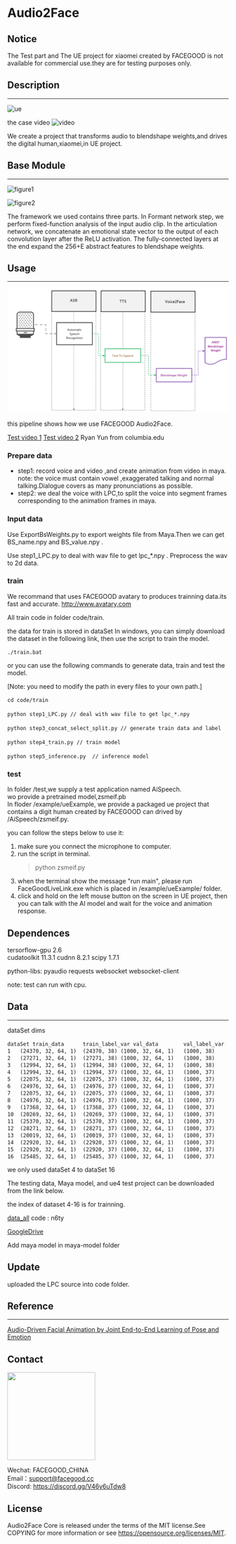 # Audio2Face

## Notice
   The Test part and  The UE project for xiaomei created by FACEGOOD  is not available for commercial use.they are for testing purposes only.

## Description
---
![ue](rsc/ue.png)


the case video
![video](https://youtu.be/g28pvNaxN0I)

We create a project that transforms audio to blendshape weights,and drives the digital human,xiaomei,in UE project.


## Base Module
---

![figure1](rsc/net.png)

![figure2](rsc/layers.png)


The framework we used contains three parts. In Formant network step, we perform fixed-function analysis of the input audio clip. In the articulation network, we concatenate an emotional state vector to the output of each convolution layer after the ReLU activation. The fully-connected layers at the end expand the 256+E abstract features to  blendshape weights.


## Usage
---
![pipeline](/rsc/pipeline.PNG)


this pipeline shows how we use FACEGOOD Audio2Face.



[Test video 1](https://www.youtube.com/watch?v=f6DcsZCsOWM&ab_channel=MicrosoftDeveloper)
[Test video 2](https://www.youtube.com/watch?v=bvT9yg3Uab4)
Ryan Yun from columbia.edu


### Prepare data

- step1: record voice and video ,and create animation from video in maya.
    note: the voice must contain vowel ,exaggerated talking and normal talking.Dialogue covers as many pronunciations as possible.
- step2: we deal the voice with LPC,to split the voice into segment frames corresponding  to the animation frames in maya.


### Input data

Use ExportBsWeights.py to export weights file from Maya.Then we can get BS_name.npy and BS_value.npy .

Use step1_LPC.py to deal with wav file to get lpc_*.npy .
Preprocess the wav to 2d data.

### train

We recommand that uses FACEGOOD avatary to produces trainning data.its fast and accurate.
http://www.avatary.com

All train code in folder code/train.

the data for train is stored in dataSet
In windows, you can simply download the dataset in the following link, then use the script to train the model.

```powershell/cmd
./train.bat
```
or you can use the following commands to generate data, train and test the model.

[Note: you need to modify the path in every files to your own path.]

```shell
cd code/train

python step1_LPC.py // deal with wav file to get lpc_*.npy

python step3_concat_select_split.py // generate train data and label

python step4_train.py // train model

python step5_inference.py  // inference model

```

<!-- > python step14_train.py --epochs 8 --dataSet dataSet1 -->

### test

In folder /test,we supply a test application named AiSpeech.  
wo provide a pretrained model,zsmeif.pb  
In floder /example/ueExample, we provide a packaged ue project that contains a digit human created by FACEGOOD can drived by /AiSpeech/zsmeif.py.

you can follow the steps below to use it:
1.  make sure you connect the microphone to computer.
2.  run the script in terminal. 
    > python zsmeif.py
3.  when the terminal show the message "run main", please run FaceGoodLiveLink.exe which is placed in /example/ueExample/ folder.
4.  click and hold on the left mouse button on the screen in UE project, then you can talk with the AI model and wait for the voice and animation response. 


## Dependences

tersorflow-gpu 2.6  
cudatoolkit 11.3.1 
cudnn 8.2.1 
scipy 1.7.1

python-libs:
    pyaudio
    requests
    websocket
    websocket-client

note: test can run with cpu.

## Data
---
dataSet dims
```
dataSet	train_data	    train_label_var	val_data	    val_label_var
1	(24370, 32, 64, 1)	(24370, 38)	(1000, 32, 64, 1)	(1000, 38)
2	(27271, 32, 64, 1)	(27271, 38)	(1000, 32, 64, 1)	(1000, 38)
3	(12994, 32, 64, 1)	(12994, 38)	(1000, 32, 64, 1)	(1000, 38)
4	(12994, 32, 64, 1)	(12994, 37)	(1000, 32, 64, 1)	(1000, 37)
5	(22075, 32, 64, 1)	(22075, 37)	(1000, 32, 64, 1)	(1000, 37)
6	(24976, 32, 64, 1)	(24976, 37)	(1000, 32, 64, 1)	(1000, 37)
7	(22075, 32, 64, 1)	(22075, 37)	(1000, 32, 64, 1)	(1000, 37)
8	(24976, 32, 64, 1)	(24976, 37)	(1000, 32, 64, 1)	(1000, 37)
9	(17368, 32, 64, 1)	(17368, 37)	(1000, 32, 64, 1)	(1000, 37)
10	(20269, 32, 64, 1)	(20269, 37)	(1000, 32, 64, 1)	(1000, 37)
11	(25370, 32, 64, 1)	(25370, 37)	(1000, 32, 64, 1)	(1000, 37)
12	(28271, 32, 64, 1)	(28271, 37)	(1000, 32, 64, 1)	(1000, 37)
13	(20019, 32, 64, 1)	(20019, 37)	(1000, 32, 64, 1)	(1000, 37)
14	(22920, 32, 64, 1)	(22920, 37)	(1000, 32, 64, 1)	(1000, 37)
15	(22920, 32, 64, 1)	(22920, 37)	(1000, 32, 64, 1)	(1000, 37)
16	(25485, 32, 64, 1)	(25485, 37)	(1000, 32, 64, 1)	(1000, 37)
```

we only used dataSet 4 to dataSet 16

The testing data, Maya model, and ue4 test project can be downloaded from the link below.

the index of dataset 4-16 is for trainning.

[data_all](https://pan.baidu.com/s/1CGSzn639PUE7cUYnX4I3fQ) code : n6ty

[GoogleDrive](https://drive.google.com/drive/folders/1r7b7sfMebhtG0NSZk1yHzMaHRosb8xd1?usp=sharing)

Add maya model in maya-model folder
## Update

uploaded the LPC source into code folder.

## Reference
---
[Audio-Driven Facial Animation by Joint End-to-End Learning of Pose and Emotion](chrome-extension://oemmndcbldboiebfnladdacbdfmadadm/https://research.nvidia.com/sites/default/files/publications/karras2017siggraph-paper_0.pdf)

## Contact


<img src="rsc/fgcode.JPG" width = "200" height = "200" alt="" align=center />

Wechat: FACEGOOD_CHINA  
Email：support@facegood.cc  
Discord: https://discord.gg/V46y6uTdw8

## License

Audio2Face Core is released under the terms of the MIT license.See COPYING for more information or see https://opensource.org/licenses/MIT.
